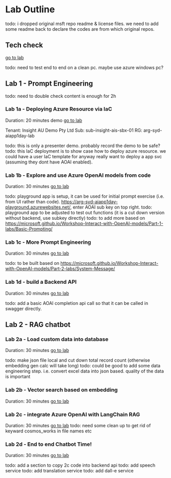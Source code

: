 
# Lab Outline

todo: i dropped original msft repo readme & license files. we need to add some readme back to declare the codes are from which original repos.



## Tech check

[go to lab](0a-tech-check/README.md)

todo: need to test end to end on a clean pc. maybe use azure windows pc?


## Lab 1 - Prompt Engineering

todo: need to double check content is enough for 2h

### Lab 1a - Deploying Azure Resource via IaC

Duration: 20 minutes demo [go to lab](1a-azure-iac/README.md)

Tenant: Insight AU Demo Pty Ltd
Sub: sub-insight-ais-sbx-01
RG: arg-syd-aiapp1day-lab

todo: this is only a presenter demo. probably record the demo to be safe?
todo: this IaC deployment is to show case how to deploy azure resource. we could have a user IaC template for anyway really want to deploy a app svc (assuming they dont have AOAI enabled).


### Lab 1b - Explore and use Azure OpenAI models from code

Duration: 30 minutes [go to lab](1b-prompt-p1/README.md)

todo: playground app is setup, it can be used for initial prompt exercise (i.e. from UI rather than code). https://arg-syd-aiapp1day-playground.azurewebsites.net/, enter AOAI sub key on top right.
todo: playground app to be adjusted to test out functions (it is a cut down version without backend, use subkey directly)
todo: to add more based on https://microsoft.github.io/Workshop-Interact-with-OpenAI-models/Part-1-labs/Basic-Prompting/

### Lab 1c - More Prompt Engineering

Duration: 30 minutes [go to lab](1c-prompt-p2/README.md)

todo: to be built based on https://microsoft.github.io/Workshop-Interact-with-OpenAI-models/Part-2-labs/System-Message/

### Lab 1d - build a Backend API

Duration: 30 minutes [go to lab](1d-backend-api/README.md)

todo: add a basic AOAI completion api call so that it can be called in swagger directly. 


## Lab 2 - RAG chatbot

### Lab 2a - Load custom data into database

Duration: 30 minutes [go to lab](2a_rag_load_data/README.md)

todo: make json file local and cut down total record count (otherwise embedding gen calc will take long)
todo: could be good to add some data engineering step. i.e. convert excel data into json based. quality of the data is important

### Lab 2b - Vector search based on embedding

Duration: 30 minutes [go to lab](2b_rag_vector_search/README.md)


### Lab 2c - integrate Azure OpenAI with LangChain RAG

Duration: 30 minutes [go to lab](2c_rag_langchain/README.md)
todo: need some clean up to get rid of keyward cosmos_works in file names etc

### Lab 2d - End to end Chatbot Time!

Duration: 30 minutes [go to lab](2d-rag_chatbot/README.md)

todo: add a section to copy 2c code into backend api 
todo: add speech service 
todo: add translation service
todo: add dall-e service


